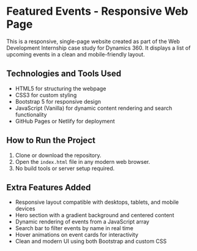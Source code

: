 # Featured Events - Responsive Web Page

This is a responsive, single-page website created as part of the Web Development Internship case study for Dynamics 360. It displays a list of upcoming events in a clean and mobile-friendly layout.

## Technologies and Tools Used

* HTML5 for structuring the webpage
* CSS3 for custom styling
* Bootstrap 5 for responsive design
* JavaScript (Vanilla) for dynamic content rendering and search functionality
* GitHub Pages or Netlify for deployment

## How to Run the Project

1. Clone or download the repository.
2. Open the `index.html` file in any modern web browser.
3. No build tools or server setup required.

## Extra Features Added

* Responsive layout compatible with desktops, tablets, and mobile devices
* Hero section with a gradient background and centered content
* Dynamic rendering of events from a JavaScript array
* Search bar to filter events by name in real time
* Hover animations on event cards for interactivity
* Clean and modern UI using both Bootstrap and custom CSS


